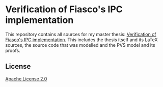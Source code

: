 # Verification of Fiasco's IPC implementation

This repository contains all sources for my master thesis: [Verification of Fiasco's IPC implementation](latex/thesis.pdf). This includes the thesis itself and its LaTeX sources, the source code that was modelled and the PVS model and its proofs.

## License
[Apache License 2.0](LICENSE)